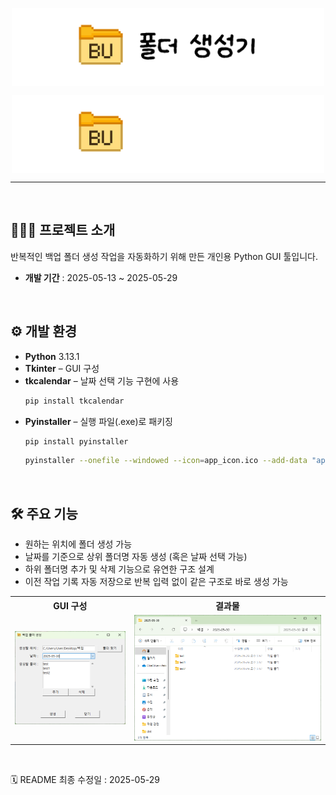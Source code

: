 <p align="center"><img align="center" width="500" src="./images/banner-light.png#gh-light-mode-only"/></p>
<p align="center"><img align="center" width="500" src="./images/banner-dark.png#gh-dark-mode-only"/></p>
<hr>
<br>

## 👩🏻‍💻 프로젝트 소개
반복적인 백업 폴더 생성 작업을 자동화하기 위해 만든 개인용 Python GUI 툴입니다.
- **개발 기간** : 2025-05-13 ~ 2025-05-29

<br>

## ⚙ 개발 환경
- **Python** 3.13.1
- **Tkinter** – GUI 구성
- **tkcalendar** – 날짜 선택 기능 구현에 사용
  ```bash
  pip install tkcalendar
  ```
- **Pyinstaller** – 실행 파일(.exe)로 패키징
  ```bash
  pip install pyinstaller
  ```
  ```bash
  pyinstaller --onefile --windowed --icon=app_icon.ico --add-data "app_icon.png;." main.py
  ```
  
<br>

## 🛠️ 주요 기능
- 원하는 위치에 폴더 생성 가능
- 날짜를 기준으로 상위 폴더명 자동 생성 (혹은 날짜 선택 가능)
- 하위 폴더명 추가 및 삭제 기능으로 유연한 구조 설계
- 이전 작업 기록 자동 저장으로 반복 입력 없이 같은 구조로 바로 생성 가능
<table align="center">
  <tr>
    <th>GUI 구성</th>
    <th>결과물</th>
  </tr>
  <tr>
    <td><img src="./images/GUI.png"/></td>
    <td><img src="./images/result.png"/></td>
  </tr>
</table>

<br>

🗓 README 최종 수정일 : 2025-05-29
